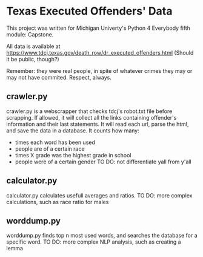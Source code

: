 # Texas Executed Offenders' Data
This project was written for Michigan Univerty's
Python 4 Everybody fifth module: Capstone.

All data is available at https://www.tdcj.texas.gov/death_row/dr_executed_offenders.html
(Should it be public, though?)

Remember: they were real people, 
in spite of whatever crimes they may
or may not have commited. Respect, always.

## crawler.py
crawler.py is a webscrapper that checks
tdcj's robot.txt file before scrapping.
If allowed, it will collect all the links
containing offender's information and 
their last statements.
It will read each url, parse the html,
and save the data in a database. 
It counts how many:
- times each word has been used
- people are of a certain race
- times X grade was the highest grade in school
- people were of a certain gender
TO DO: not differentiate yall from y'all

## calculator.py
calculator.py calculates usefull 
averages and ratios.
TO DO: more complex calculations, 
such as race ratio for males

## worddump.py
worddump.py finds top n most used
words, and searches the database for
a specific word.
TO DO: more complex NLP analysis, 
such as creating a lemma
